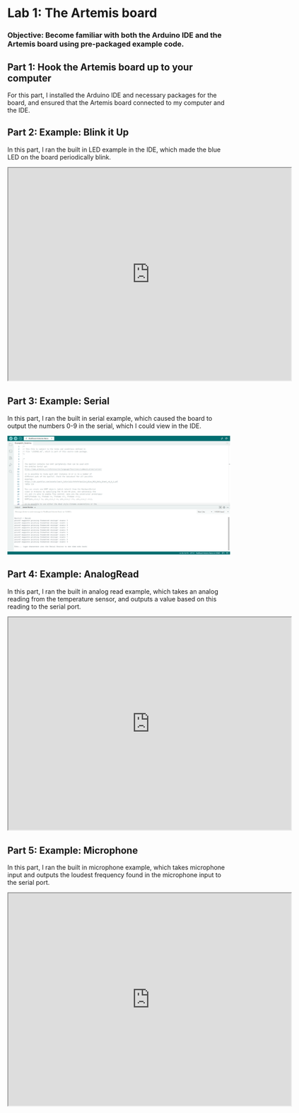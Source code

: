 # Lab 1: The Artemis board

### Objective: Become familiar with both the Arduino IDE and the Artemis board using pre-packaged example code.

## Part 1: Hook the Artemis board up to your computer
For this part, I installed the Arduino IDE and necessary packages for the board, and ensured that the Artemis board connected to my computer and the IDE.

## Part 2: Example: Blink it Up
In this part, I ran the built in LED example in the IDE, which made the blue LED on the board periodically blink.

<iframe src="https://drive.google.com/file/d/1swS-iQEFwD43bAzQLR3S5djtQtg9NHv5/preview" width="640" height="480" allow="autoplay"></iframe>

## Part 3: Example: Serial
In this part, I ran the built in serial example, which caused the board to output the numbers 0-9 in the serial, which I could view in the IDE.

![](images/lab1_serial.png)

## Part 4: Example: AnalogRead
In this part, I ran the built in analog read example, which takes an analog reading from the temperature sensor, and outputs a value based on this reading to the serial port.

<iframe src="https://drive.google.com/file/d/1t0nKw-fM4_q6AtjCWZDW4ae6T54b7JQ_/preview" width="640" height="480" allow="autoplay"></iframe>

## Part 5: Example: Microphone
In this part, I ran the built in microphone example, which takes microphone input and outputs the loudest frequency found in the microphone input to the serial port.

<iframe src="https://drive.google.com/file/d/1t5lRyCblxlnNmdcJR8sjXffg3VEP6XHt/preview" width="640" height="480" allow="autoplay"></iframe>
